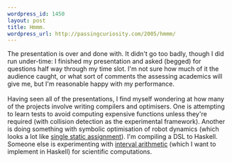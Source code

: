 ```yaml
--- 
wordpress_id: 1450
layout: post
title: Hmmm.
wordpress_url: http://passingcuriosity.com/2005/hmmm/
---
```

The presentation is over and done with. It didn't go <emph>too</emph> badly, though I did run under-time: I finished my presentation and asked (<emph>begged</emph>) for questions half way through my time slot. I'm not sure how much of it the audience caught, or what sort of comments the assessing academics will give me, but I'm reasonable happy with my performance.<br /><br />Having seen all of the presentations, I find myself wondering at how many of the projects involve writing compilers and optimisers. One is attempting to learn tests to avoid computing expensive functions unless they're required (with collision detection as the experimental framework). Another is doing something with symbolic optimisation of robot dynamics (which looks a lot like <a href="http://en.wikipedia.org/wiki/Static_single_assignment_form">single static assignment</a>). I'm compiling a DSL to Haskell. Someone else is experimenting with <a href="http://en.wikipedia.org/wiki/Interval_arithmetic">interval arithmetic</a> (which I want to implement in Haskell) for scientific computations.
